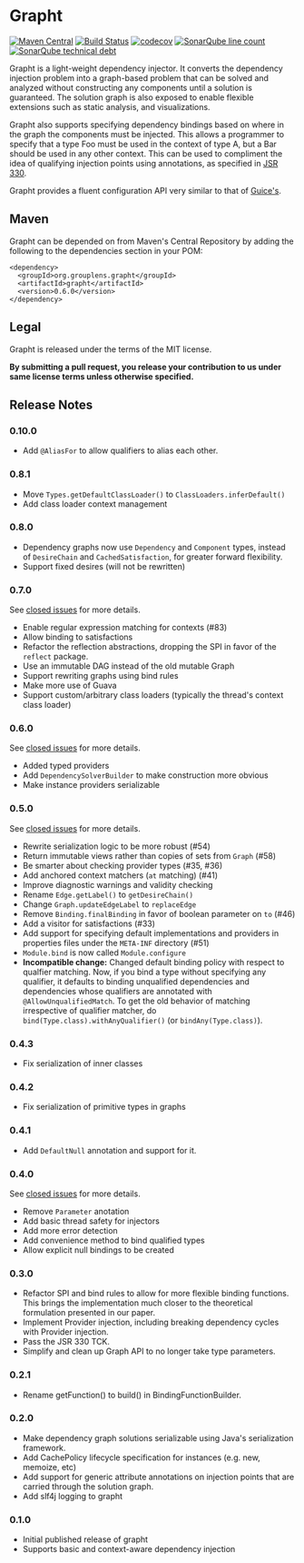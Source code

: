 # Grapht

[![Maven Central](https://img.shields.io/maven-central/v/org.grouplens.grapht/grapht.svg)](http://search.maven.org/#search|gav|1|g%3A%22org.grouplens.grapht%22%20AND%20a%3A%22grapht%22)
[![Build Status](https://travis-ci.org/grouplens/grapht.png?branch=master)](https://travis-ci.org/grouplens/grapht)
[![codecov](https://codecov.io/gh/grouplens/grapht/branch/master/graph/badge.svg)](https://codecov.io/gh/grouplens/grapht)
[![SonarQube line count](https://sonarcloud.io/api/badges/measure?key=org.grouplens.grapht:grapht&metric=ncloc)](https://sonarcloud.io/dashboard?id=org.grouplens.grapht:grapht)
[![SonarQube technical debt](https://sonarcloud.io/api/badges/measure?key=org.grouplens.grapht:grapht&metric=sqale_debt_ratio)](https://sonarcloud.io/dashboard?id=org.grouplens.grapht:grapht)

Grapht is a light-weight dependency injector. It converts the dependency
injection problem into a graph-based problem that can be solved and analyzed
without constructing any components until a solution is guaranteed. The solution
graph is also exposed to enable flexible extensions such as static analysis, 
and visualizations.

Grapht also supports specifying dependency bindings based on where in the
graph the components must be injected. This allows a programmer to specify that
a type Foo must be used in the context of type A, but a Bar should be used in
any other context. This can be used to compliment the idea of qualifying
injection points using annotations, as specified in [JSR 330][jsr330].

Grapht provides a fluent configuration API very similar to that of 
[Guice's][guice].

[jsr330]: http://code.google.com/p/atinject/
[guice]: http://code.google.com/p/google-guice/

## Maven

Grapht can be depended on from Maven's Central Repository by adding the 
following to the dependencies section in your POM:

    <dependency>
      <groupId>org.grouplens.grapht</groupId>
      <artifactId>grapht</artifactId>
      <version>0.6.0</version>
    </dependency>

## Legal

Grapht is released under the terms of the MIT license.

**By submitting a pull request, you release your contribution to us under same license terms unless otherwise specified.**
    
## Release Notes

### 0.10.0

- Add `@AliasFor` to allow qualifiers to alias each other.

### 0.8.1

- Move `Types.getDefaultClassLoader()` to `ClassLoaders.inferDefault()`
- Add class loader context management

### 0.8.0

- Dependency graphs now use `Dependency` and `Component` types, instead of `DesireChain` and
  `CachedSatisfaction`, for greater forward flexibility.
- Support fixed desires (will not be rewritten)

### 0.7.0

See [closed issues][issues-0.7] for more details.

- Enable regular expression matching for contexts (#83)
- Allow binding to satisfactions
- Refactor the reflection abstractions, dropping the SPI in favor of the `reflect` package.
- Use an immutable DAG instead of the old mutable Graph
- Support rewriting graphs using bind rules
- Make more use of Guava
- Support custom/arbitrary class loaders (typically the thread's context class loader)

[issues-0.7]: https://github.com/grouplens/grapht/issues?milestone=10&state=closed

### 0.6.0

See [closed issues][issues-0.6] for more details.

* Added typed providers
* Add `DependencySolverBuilder` to make construction more obvious
* Make instance providers serializable

[issues-0.6]: https://bitbucket.org/grouplens/grapht/issues?status=duplicate&status=invalid&status=resolved&status=wontfix&milestone=0.6.0

### 0.5.0

See [closed issues][issues-0.5] for more details.

- Rewrite serialization logic to be more robust (#54)
- Return immutable views rather than copies of sets from `Graph` (#58)
- Be smarter about checking provider types (#35, #36)
- Add anchored context matchers (`at` matching) (#41)
- Improve diagnostic warnings and validity checking
- Rename `Edge.getLabel()` to `getDesireChain()`
- Change `Graph.updateEdgeLabel` to `replaceEdge`
- Remove `Binding.finalBinding` in favor of boolean parameter on `to` (#46)
- Add a visitor for satisfactions (#33)
- Add support for specifying default implementations and providers in properties files under the
  `META-INF` directory (#51)
- `Module.bind` is now called `Module.configure`
- **Incompatible change:** Changed default binding policy with respect to qualfier matching.  Now, if you bind a type without specifying any qualifier, it defaults to binding unqualified dependencies and dependencies whose qualifiers are annotated with `@AllowUnqualifiedMatch`.  To get the old behavior of matching irrespective of qualifier matcher, do `bind(Type.class).withAnyQualifier()` (or `bindAny(Type.class)`).

[issues-0.5]: https://bitbucket.org/grouplens/grapht/issues?status=duplicate&status=invalid&status=resolved&status=wontfix&milestone=0.5.0

### 0.4.3

* Fix serialization of inner classes

### 0.4.2

* Fix serialization of primitive types in graphs

### 0.4.1

* Add `DefaultNull` annotation and support for it.

### 0.4.0

See [closed issues][issues-0.4] for more details.

* Remove `Parameter` anotation
* Add basic thread safety for injectors
* Add more error detection
* Add convenience method to bind qualified types
* Allow explicit null bindings to be created

[issues-0.4]: https://bitbucket.org/grouplens/grapht/issues?status=duplicate&status=invalid&status=resolved&status=wontfix&milestone=0.4.0

### 0.3.0
* Refactor SPI and bind rules to allow for more flexible binding functions.
  This brings the implementation much closer to the theoretical formulation
  presented in our paper.
* Implement Provider injection, including breaking dependency cycles with
  Provider injection.
* Pass the JSR 330 TCK.
* Simplify and clean up Graph API to no longer take type parameters.

### 0.2.1
* Rename getFunction() to build() in BindingFunctionBuilder.

### 0.2.0

* Make dependency graph solutions serializable using Java's serialization
  framework.
* Add CachePolicy lifecycle specification for instances (e.g. new, memoize, etc)
* Add support for generic attribute annotations on injection points that are
  carried through the solution graph.
* Add slf4j logging to grapht

### 0.1.0
* Initial published release of grapht
* Supports basic and context-aware dependency injection
